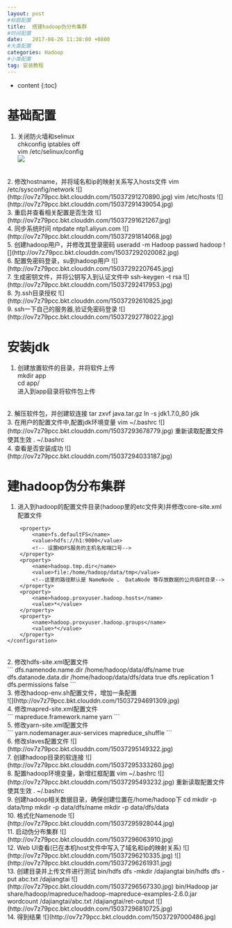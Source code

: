 ```yaml
---
layout: post
#标题配置
title:  搭建hadoop伪分布集群
#时间配置
date:   2017-08-26 11:38:00 +0800
#大类配置
categories: Hadoop
#小类配置
tag: 安装教程
---
```


* content
{:toc}


# 基础配置
1. 关闭防火墙和selinux    
chkconfig iptables off    
vim /etc/selinux/config    
![](http://ov7z79pcc.bkt.clouddn.com/15037291026190.jpg)
<br>
2. 修改hostname，并将域名和ip的映射关系写入hosts文件    
vim /etc/sysconfig/network    
![](http://ov7z79pcc.bkt.clouddn.com/15037291270890.jpg)    
vim /etc/hosts    
![](http://ov7z79pcc.bkt.clouddn.com/15037291439054.jpg)
<br>
3. 重启并查看相关配置是否生效    
![](http://ov7z79pcc.bkt.clouddn.com/15037291621267.jpg)
<br>
4. 同步系统时间    
ntpdate ntp1.aliyun.com    
![](http://ov7z79pcc.bkt.clouddn.com/15037291814068.jpg)
<br>
5. 创建hadoop用户，并修改其登录密码    
useradd -m Hadoop    
passwd hadoop    
![](http://ov7z79pcc.bkt.clouddn.com/15037292020082.jpg)
<br>
6. 配置免密码登录，su到hadoop用户    
![](http://ov7z79pcc.bkt.clouddn.com/15037292207645.jpg)
<br>
7. 生成密钥文件，并将公钥写入到认证文件中    
ssh-keygen –t rsa    
![](http://ov7z79pcc.bkt.clouddn.com/15037292417953.jpg)
<br>
8. 为.ssh目录授权    
![](http://ov7z79pcc.bkt.clouddn.com/15037292610825.jpg)
<br>
9. ssh一下自己的服务器,验证免密码登录    
![](http://ov7z79pcc.bkt.clouddn.com/15037292778022.jpg)

# 安装jdk    
1. 创建放置软件的目录，并将软件上传    
mkdir app    
cd app/    
进入到app目录将软件包上传
<br>
2. 解压软件包，并创建软连接    
tar zxvf java.tar.gz     
ln -s jdk1.7.0_80 jdk
<br>
3. 在用户的配置文件中,配置jdk环境变量    
vim ~/.bashrc     
![](http://ov7z79pcc.bkt.clouddn.com/15037293678779.jpg)    
重新读取配置文件使其生效    
. ~/.bashrc
<br>
4. 查看是否安装成功    
![](http://ov7z79pcc.bkt.clouddn.com/15037294033187.jpg)
<br>

# 建hadoop伪分布集群    
1. 进入到hadoop的配置文件目录(hadoop里的etc文件夹)并修改core-site.xml配置文件<br>
```<configuration>
    <property>
        <name>fs.defaultFS</name>
        <value>hdfs://h1:9000</value>
        <!-- 设置HDFS服务的主机名和端口号-->
    </property>
    <property>
        <name>hadoop.tmp.dir</name>
        <value>file:/home/hadoop/data/tmp</value>
        <!--这里的路径默认是 NameNode 、 DataNode 等存放数据的公共临时目录-->
    </property>
    <property>
        <name>hadoop.proxyuser.hadoop.hosts</name>
        <value>*</value>
    </property>
    <property>
        <name>hadoop.proxyuser.hadoop.groups</name>
        <value>*</value>
    </property>
</configuration>    
```
<br>
2. 修改hdfs-site.xml配置文件<br>
```<configuration>
    <property>
        <name>dfs.namenode.name.dir</name>
        <value>/home/hadoop/data/dfs/name</value>
        <final>true</final>
        <!--设置hdfs中的Namenode文件目录-->
    </property>
    <property>
        <name>dfs.datanode.data.dir</name>
        <value>/home/hadoop/data/dfs/data</value>
        <final>true</final>
        <!--设置hdfs中的datanode文件目录-->
    </property>
    <property>
        <name>dfs.replication</name>
        <value>1</value>
        <!--设置数据块副本-->
    </property>
    <property>
        <name>dfs.permissions</name>
        <value>false</value>
        <!--hdfs的访问权限设置为false-->
    </property>
</configuration>    
```
<br>
3. 修改hadoop-env.sh配置文件，增加一条配置<br>
![](http://ov7z79pcc.bkt.clouddn.com/15037294691309.jpg)
<br>
4. 修改mapred-site.xml配置文件<br>
```<configuration>
    <property>
        <name>mapreduce.framework.name</name>
        <value>yarn</value>
        <!--指定运行 mapreduce 的环境为yarn-->
    </property>
</configuration>    
```
<br>
5. 修改yarn-site.xml配置文件<br>
```<configuration>
    <property>
        <name>yarn.nodemanager.aux-services</name>
        <value>mapreduce_shuffle</value>
        <!--为了能够运行MapReduce程序，需要让NodeManager在启动时加载shuffle server-->
    </property>
</configuration>    
```
<br>
6. 修改slaves配置文件     
![](http://ov7z79pcc.bkt.clouddn.com/15037295149322.jpg)
<br>
7. 创建hadoop目录的软连接    
![](http://ov7z79pcc.bkt.clouddn.com/15037295333260.jpg)
<br>
8. 配置hadoop环境变量，新增红框配置    
vim ~/.bashrc    
![](http://ov7z79pcc.bkt.clouddn.com/15037295493232.jpg)    
重新读取配置文件使其生效    
. ~/.bashrc
<br>
9. 创建hadoop相关数据目录，确保创建位置在/home/hadoop下    
cd    
mkdir -p data/tmp    
mkdir -p data/dfs/name    
mkdir -p data/dfs/data
<br>
10. 格式化Namenode    
![](http://ov7z79pcc.bkt.clouddn.com/15037295928044.jpg)
<br>
11. 启动伪分布集群    
![](http://ov7z79pcc.bkt.clouddn.com/15037296063910.jpg)
<br>
12. Web UI查看(已在本机host文件中写入了域名和ip的映射关系)    
![](http://ov7z79pcc.bkt.clouddn.com/15037296210335.jpg)    
![](http://ov7z79pcc.bkt.clouddn.com/15037296261931.jpg)
<br>
13. 创建目录并上传文件进行测试    
bin/hdfs dfs -mkdir /dajiangtai    
bin/hdfs dfs -put abc.txt /dajiangtai    
![](http://ov7z79pcc.bkt.clouddn.com/15037296567330.jpg)    
bin/Hadoop jar share/hadoop/mapreduce/hadoop-mapreduce-examples-2.6.0.jar wordcount /dajiangtai/abc.txt /dajiangtai/ret-output    
![](http://ov7z79pcc.bkt.clouddn.com/15037296810725.jpg)
<br>
14. 得到结果    
![](http://ov7z79pcc.bkt.clouddn.com/15037297000486.jpg)
